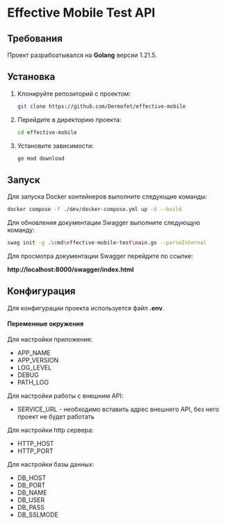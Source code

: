 # Effective Mobile Test API 

## Требования

Проект разрабоатывался на **Golang** версии 1.21.5.

## Установка

1. Клонируйте репозиторий с проектом:
   ```bash
   git clone https://github.com/Dermofet/effective-mobile
   ```
   
2. Перейдите в директорию проекта:
    ```bash
    cd effective-mobile
    ```
    
3. Установите зависимости:
    ```bash
    go mod download
    ```
    
## Запуск

Для запуска Docker контейнеров выполните следующие команды:

```bash
docker compose -f ./dev/docker-compose.yml up -d --build
```

Для обновления документации Swagger выполните следующую команду:
```bash
swag init -g .\cmd\effective-mobile-test\main.go --parseInternal
```

Для просмотра документации Swagger перейдите по ссылке:

**http://localhost:8000/swagger/index.html**

## Конфигурация

Для конфигурации проекта используется файл **.env**.

#### Переменные окружения

Для настройки приложения:
- APP_NAME
- APP_VERSION
- LOG_LEVEL
- DEBUG
- PATH_LOG

Для настройки работы с внешним API:
- SERVICE_URL - необходимо вставить адрес внешнего API, без него проект не будет работать

Для настройки http сервера:
- HTTP_HOST
- HTTP_PORT

Для настройки базы данных:
- DB_HOST
- DB_PORT
- DB_NAME
- DB_USER
- DB_PASS
- DB_SSLMODE
